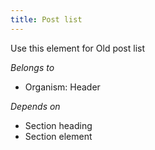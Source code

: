 ```yaml
---
title: Post list
---
```

Use this element for Old post list

*Belongs to*

* Organism: Header

*Depends on*

* Section heading
* Section element